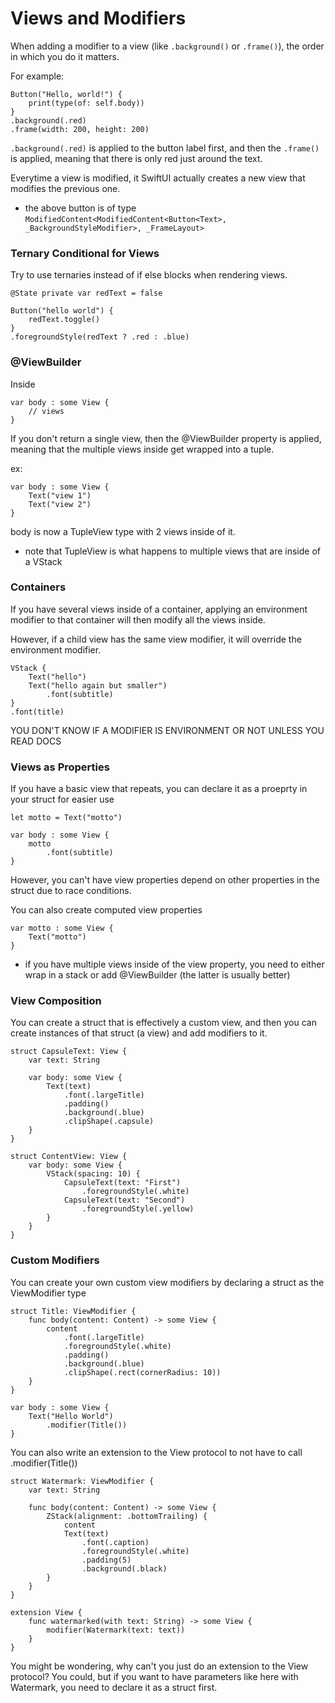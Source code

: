 # Views and Modifiers

When adding a modifier to a view (like `.background()` or `.frame()`), the order in which you do it matters.

For example:

    Button("Hello, world!") {
        print(type(of: self.body))
    }    
    .background(.red)
    .frame(width: 200, height: 200)

`.background(.red)` is applied to the button label first, and then the `.frame()` is applied, meaning that there is only red just around the text.

Everytime a view is modified, it SwiftUI actually creates a new view that modifies the previous one.

- the above button is of type `ModifiedContent<ModifiedContent<Button<Text>, _BackgroundStyleModifier>, _FrameLayout>`

### Ternary Conditional for Views

Try to use ternaries instead of if else blocks when rendering views.

    @State private var redText = false

    Button("hello world") {
        redText.toggle()
    }
    .foregroundStyle(redText ? .red : .blue)

### @ViewBuilder

Inside

    var body : some View {
        // views
    }

If you don't return a single view, then the @ViewBuilder property is applied, meaning that the multiple views inside get wrapped into a tuple.

ex:

    var body : some View {
        Text("view 1")
        Text("view 2")
    }

body is now a TupleView type with 2 views inside of it.

- note that TupleView is what happens to multiple views that are inside of a VStack

### Containers

If you have several views inside of a container, applying an environment modifier to that container will then modify all the views inside.

However, if a child view has the same view modifier, it will override the environment modifier.


    VStack {
        Text("hello")
        Text("hello again but smaller")
            .font(subtitle)
    }
    .font(title)

YOU DON'T KNOW IF A MODIFIER IS ENVIRONMENT OR NOT UNLESS YOU READ DOCS

### Views as Properties

If you have a basic view that repeats, you can declare it as a proeprty in your struct for easier use

    let motto = Text("motto")

    var body : some View {
        motto
            .font(subtitle)
    }

However, you can't have view properties depend on other properties in the struct due to race conditions.

You can also create computed view properties

    var motto : some View {
        Text("motto")
    }

- if you have multiple views inside of the view property, you need to either wrap in a stack or add @ViewBuilder (the latter is usually better)

### View Composition

You can create a struct that is effectively a custom view, and then you can create instances of that struct (a view) and add modifiers to it.

    struct CapsuleText: View {
        var text: String

        var body: some View {
            Text(text)
                .font(.largeTitle)
                .padding()
                .background(.blue)
                .clipShape(.capsule)
        }
    }

    struct ContentView: View {
        var body: some View {
            VStack(spacing: 10) {
                CapsuleText(text: "First")
                    .foregroundStyle(.white)
                CapsuleText(text: "Second")
                    .foregroundStyle(.yellow)
            }
        }
    }

### Custom Modifiers

You can create your own custom view modifiers by declaring a struct as the ViewModifier type

    struct Title: ViewModifier {
        func body(content: Content) -> some View {
            content
                .font(.largeTitle)
                .foregroundStyle(.white)
                .padding()
                .background(.blue)
                .clipShape(.rect(cornerRadius: 10))
        }
    }

    var body : some View {
        Text("Hello World")
            .modifier(Title())
    }

You can also write an extension to the View protocol to not have to call .modifier(Title())

    struct Watermark: ViewModifier {
        var text: String

        func body(content: Content) -> some View {
            ZStack(alignment: .bottomTrailing) {
                content
                Text(text)
                    .font(.caption)
                    .foregroundStyle(.white)
                    .padding(5)
                    .background(.black)
            }
        }
    }

    extension View {
        func watermarked(with text: String) -> some View {
            modifier(Watermark(text: text))
        }
    }

You might be wondering, why can't you just do an extension to the View protocol? You could, but if you want to have parameters like here with Watermark, you need to declare it as a struct first.
